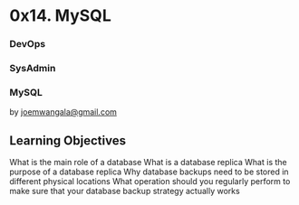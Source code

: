 # 0x14. MySQL
### DevOps
### SysAdmin
### MySQL

by <joemwangala@gmail.com>
## Learning Objectives

What is the main role of a database
What is a database replica
What is the purpose of a database replica
Why database backups need to be stored in different physical locations
What operation should you regularly perform to make sure that your database backup strategy actually works